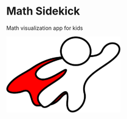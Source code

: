 # Math Sidekick

Math visualization app for kids

<img src="images/math-sidekick-big.png" align="center" width="300px">
